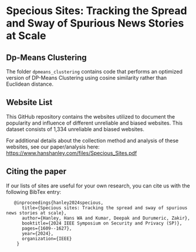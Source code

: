 # Specious Sites: Tracking the Spread and Sway of Spurious News Stories at Scale



## Dp-Means Clustering 
The folder `dpmeans_clustering` contains code that performs an optimized version of DP-Means Clustering using cosine similarity rather than Euclidean distance. 
 
## Website List
This GitHub repository contains the websites utilized to document the popularity and influence of different unreliable and biased websites. This dataset consists of 1,334 unreliable and biased websites. 

For additional details about the collection method and analysis of these websites, see our paper/analysis here: https://www.hanshanley.com/files/Specious_Sites.pdf

## Citing the paper
If our lists of sites are useful for your own research, you can cite us with the following BibTex entry:
```
   @inproceedings{hanley2024specious,
      title={Specious sites: Tracking the spread and sway of spurious news stories at scale},
      author={Hanley, Hans WA and Kumar, Deepak and Durumeric, Zakir},
      booktitle={2024 IEEE Symposium on Security and Privacy (SP)},
      pages={1609--1627},
      year={2024},
      organization={IEEE}
    }
```
    
